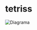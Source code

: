 # tetriss

![Diagrama](http://www.plantuml.com/plantuml/png/bLLDQ-Cm4BqR_1z4JmbfOC-2GFUp-rLOsi12BqMn9uw88nj9RadB_lSTZMHBLWlB7c99JnhDcvatofMnGjlXr9Q5EKhL2orEh6g5CU-jrN8tMFXMTUfEFWDxLnPbqOlgA1fW5rl0VNFnKXRC6x1hSGB6okBFx9piqZC_u7mZ56xeY7sIfc_5EJTqrzrPOM7cX92vpmow0JK4Y2waEUlMw_Hm19FZPP44GZxNjUV68qa4dsHj3vn9PMbv0DaSxBHUMMbRuCXKIzNG2JqeXNFETbtNWb1im_QYDKHwRGyQHCtPbaQ2TeQp3yD-3nelGMgDzuiNN6lH7sHbo54pniDZMbQdCPu4N1-djFEi10yFPEL2Nio8BybGAcaNVZhqDLuN5XfK3TelLgIXCCTG9xJhmxG16xqkbZa7j__RvTHjZLb4x2ibDWD38Hmw5qukiB62tPFY8Uy4jB2tCq1J-LBa6NIN0Y59Xi9OuE_p8oXxEPRJ1uav_gN16AYd4zF6BU2vDtUsv_uLxA94rXXYmi6XFv7wQ_GsP2c3xp6854sI518NChJ7dWV-_OiR2AY4UXI6VwJ1QvIKaIZQjq3M0M4PiZKMobjTkXhInmkeGh5Rc8evalO-aNPqxc3YXcWacMhcBSaGbeHClU3ZhGQDyhM-IVn3i65gQDkyLQAMDkDsL08PBkYxJDGnYZnEfzYynPB7Nitx8ckBjEDMeUF61s0vYsvwsLuIalymdrqmlOB_SG6PNo6CVnz_0G00)
